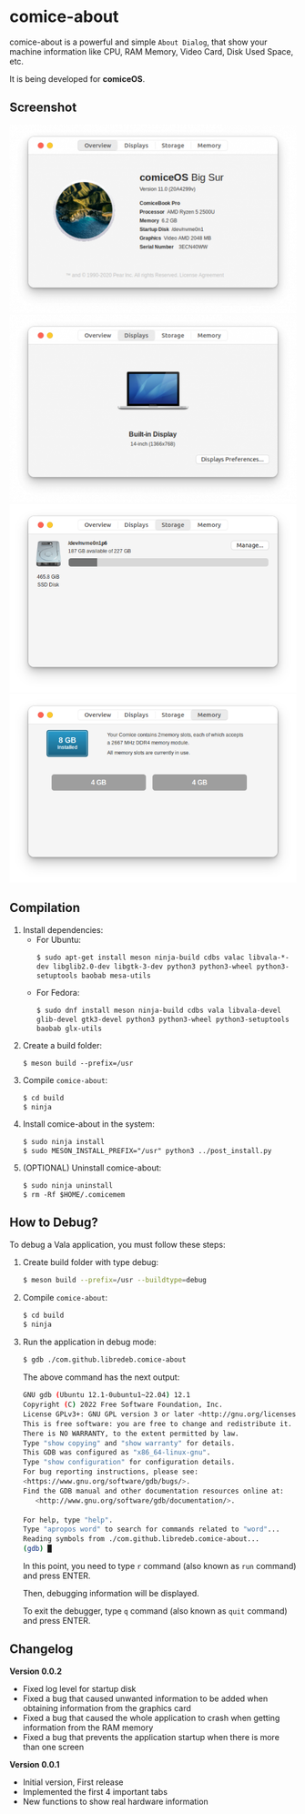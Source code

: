 # comice-about

comice-about is a powerful and simple `About Dialog`, that show your machine information like CPU, RAM Memory, Video Card, Disk Used Space, etc.

It is being developed for **comiceOS**.

## Screenshot
![Overview](https://raw.githubusercontent.com/libredeb/comice-about/master/screenshots/overview.png)
![Displays](https://raw.githubusercontent.com/libredeb/comice-about/master/screenshots/displays.png)
![Storage](https://raw.githubusercontent.com/libredeb/comice-about/master/screenshots/storage.png)
![Memory](https://raw.githubusercontent.com/libredeb/comice-about/master/screenshots/memory.png)


## Compilation

1. Install dependencies:
   * For Ubuntu:
      ```
      $ sudo apt-get install meson ninja-build cdbs valac libvala-*-dev libglib2.0-dev libgtk-3-dev python3 python3-wheel python3-setuptools baobab mesa-utils
      ```
   * For Fedora:
      ```
      $ sudo dnf install meson ninja-build cdbs vala libvala-devel glib-devel gtk3-devel python3 python3-wheel python3-setuptools baobab glx-utils
      ```
2. Create a build folder:
   ```
   $ meson build --prefix=/usr
   ```
3. Compile `comice-about`:
   ```
   $ cd build
   $ ninja
   ```
4. Install comice-about in the system:
   ```
   $ sudo ninja install
   $ sudo MESON_INSTALL_PREFIX="/usr" python3 ../post_install.py
   ```
5. (OPTIONAL) Uninstall comice-about:
   ```
   $ sudo ninja uninstall
   $ rm -Rf $HOME/.comicemem
   ```

## How to Debug?

To debug a Vala application, you must follow these steps:

1. Create build folder with type debug:
   ```bash
   $ meson build --prefix=/usr --buildtype=debug
   ```
2. Compile `comice-about`:
   ```bash
   $ cd build
   $ ninja
   ```
3. Run the application in debug mode:
   ```bash
   $ gdb ./com.github.libredeb.comice-about
   ```

   The above command has the next output:
   ```bash
   GNU gdb (Ubuntu 12.1-0ubuntu1~22.04) 12.1
   Copyright (C) 2022 Free Software Foundation, Inc.
   License GPLv3+: GNU GPL version 3 or later <http://gnu.org/licenses/gpl.html>
   This is free software: you are free to change and redistribute it.
   There is NO WARRANTY, to the extent permitted by law.
   Type "show copying" and "show warranty" for details.
   This GDB was configured as "x86_64-linux-gnu".
   Type "show configuration" for configuration details.
   For bug reporting instructions, please see:
   <https://www.gnu.org/software/gdb/bugs/>.
   Find the GDB manual and other documentation resources online at:
      <http://www.gnu.org/software/gdb/documentation/>.

   For help, type "help".
   Type "apropos word" to search for commands related to "word"...
   Reading symbols from ./com.github.libredeb.comice-about...
   (gdb) █
   ```

   In this point, you need to type `r` command (also known as `run` command) and press ENTER.

   Then, debugging information will be displayed.

   To exit the debugger, type `q` command (also known as `quit` command) and press ENTER.

## Changelog

**Version 0.0.2**
* Fixed log level for startup disk
* Fixed a bug that caused unwanted information to be added when obtaining information from the graphics card
* Fixed a bug that caused the whole application to crash when getting information from the RAM memory
* Fixed a bug that prevents the application startup when there is more than one screen

**Version 0.0.1**
* Initial version, First release
* Implemented the first 4 important tabs
* New functions to show real hardware information

